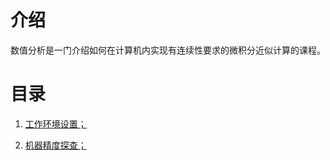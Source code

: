 # 介绍

数值分析是一门介绍如何在计算机内实现有连续性要求的微积分近似计算的课程。

# 目录

1. [工作环境设置；](doc/env.md)

2. [机器精度探查；](limits/README.md)
